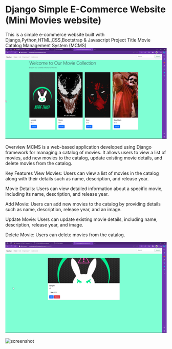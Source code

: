 # Django Simple E-Commerce Website (Mini Movies website)
This is a simple e-commerce website built with Django,Python,HTML,CSS,Bootstrap & Javascript 
Project Title
Movie Catalog Management System (MCMS)
![screenshot](screenshot/home.png)

Overview
MCMS is a web-based application developed using Django framework for managing a catalog of movies. 
It allows users to view a list of movies, add new movies to the catalog, update existing movie details, and delete movies from the catalog.

Key Features
View Movies: Users can view a list of movies in the catalog along with their details such as name, description, and release year.

Movie Details: Users can view detailed information about a specific movie, including its name, description, and release year.

Add Movie: Users can add new movies to the catalog by providing details such as name, description, release year, and an image.

Update Movie: Users can update existing movie details, including name, description, release year, and image.

Delete Movie: Users can delete movies from the catalog.

![screenshot](screenshot/edit.png)

![screenshot](screenshot/add.png)
